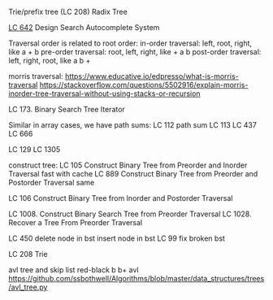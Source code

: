 Trie/prefix tree (LC 208)
Radix Tree

[LC 642](https://leetcode.com/problems/design-search-autocomplete-system/)
Design Search Autocomplete System

Traversal order is related to root order:
in-order traversal: left, root, right, like a + b
pre-order traversal: root, left, right, like + a b
post-order traversal: left, right, root, like a b +

morris traversal:
https://www.educative.io/edpresso/what-is-morris-traversal
https://stackoverflow.com/questions/5502916/explain-morris-inorder-tree-traversal-without-using-stacks-or-recursion

LC 173. Binary Search Tree Iterator

Similar in array cases, we have path sums:
LC 112 path sum
LC 113
LC 437
LC 666

LC 129
LC 1305

construct tree:
LC 105 Construct Binary Tree from Preorder and Inorder Traversal
fast with cache
LC 889 Construct Binary Tree from Preorder and Postorder Traversal
same

LC 106 Construct Binary Tree from Inorder and Postorder Traversal

LC 1008. Construct Binary Search Tree from Preorder Traversal
LC 1028. Recover a Tree From Preorder Traversal


LC 450 delete node in bst
insert node in bst
LC 99 fix broken bst

LC 208 Trie

avl tree and skip list
red-black
b
b+
avl https://github.com/ssbothwell/Algorithms/blob/master/data_structures/trees/avl_tree.py

